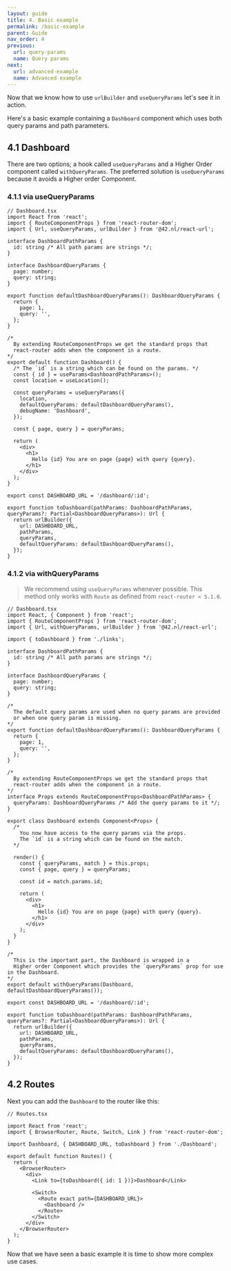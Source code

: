 ```yaml
---
layout: guide
title: 4. Basic example
permalink: /basic-example
parent: Guide
nav_order: 4
previous:
  url: query-params
  name: Query params
next:
  url: advanced-example
  name: Advanced example
---
```


Now that we know how to use `urlBuilder` and `useQueryParams` let's see it in action.

Here's a basic example containing a `Dashboard` component which uses
both query params and path parameters.

## 4.1 Dashboard

There are two options; a hook called `useQueryParams` and a Higher Order
component called `withQueryParams`. The preferred solution is `useQueryParams`
because it avoids a Higher order Component.

### 4.1.1 via useQueryParams

```tsx
// Dashboard.tsx
import React from 'react';
import { RouteComponentProps } from 'react-router-dom';
import { Url, useQueryParams, urlBuilder } from '@42.nl/react-url';

interface DashboardPathParams {
  id: string /* All path params are strings */;
}

interface DashboardQueryParams {
  page: number;
  query: string;
}

export function defaultDashboardQueryParams(): DashboardQueryParams {
  return {
    page: 1,
    query: '',
  };
}

/* 
  By extending RouteComponentProps we get the standard props that
  react-router adds when the component in a route.
*/
export default function Dashboard() {
  /* The `id` is a string which can be found on the params. */
  const { id } = useParams<DashboardPathParams>();
  const location = useLocation();

  const queryParams = useQueryParams({
    location,
    defaultQueryParams: defaultDashboardQueryParams(),
    debugName: 'Dashboard',
  });

  const { page, query } = queryParams;

  return (
    <div>
      <h1>
        Hello {id} You are on page {page} with query {query}.
      </h1>
    </div>
  );
}

export const DASHBOARD_URL = '/dashboard/:id';

export function toDashboard(pathParams: DashboardPathParams, queryParams?: Partial<DashboardQueryParams>): Url {
  return urlBuilder({
    url: DASHBOARD_URL,
    pathParams,
    queryParams,
    defaultQueryParams: defaultDashboardQueryParams(),
  });
}
```

### 4.1.2 via withQueryParams

> We recommend using `useQueryParams` whenever possible.
> This method only works with `Route` as defined from `react-router < 5.1.0`.

```tsx
// Dashboard.tsx
import React, { Component } from 'react';
import { RouteComponentProps } from 'react-router-dom';
import { Url, withQueryParams, urlBuilder } from '@42.nl/react-url';

import { toDashboard } from './links';

interface DashboardPathParams {
  id: string /* All path params are strings */;
}

interface DashboardQueryParams {
  page: number;
  query: string;
}

/* 
  The default query params are used when no query params are provided
  or when one query param is missing.
*/
export function defaultDashboardQueryParams(): DashboardQueryParams {
  return {
    page: 1,
    query: '',
  };
}

/* 
  By extending RouteComponentProps we get the standard props that
  react-router adds when the component in a route.
*/
interface Props extends RouteComponentProps<DashboardPathParams> {
  queryParams: DashboardQueryParams /* Add the query params to it */;
}

export class Dashboard extends Component<Props> {
  /* 
    You now have access to the query params via the props.
    The `id` is a string which can be found on the match. 
  */

  render() {
    const { queryParams, match } = this.props;
    const { page, query } = queryParams;

    const id = match.params.id;

    return (
      <div>
        <h1>
          Hello {id} You are on page {page} with query {query}.
        </h1>
      </div>
    );
  }
}

/* 
  This is the important part, the Dashboard is wrapped in a
  Higher order Component which provides the `queryParams` prop for use in the Dashboard.
*/
export default withQueryParams(Dashboard, defaultDashboardQueryParams());

export const DASHBOARD_URL = '/dashboard/:id';

export function toDashboard(pathParams: DashboardPathParams, queryParams?: Partial<DashboardQueryParams>): Url {
  return urlBuilder({
    url: DASHBOARD_URL,
    pathParams,
    queryParams,
    defaultQueryParams: defaultDashboardQueryParams(),
  });
}
```

## 4.2 Routes

Next you can add the `Dashboard` to the router like this:

```tsx
// Routes.tsx

import React from 'react';
import { BrowserRouter, Route, Switch, Link } from 'react-router-dom';

import Dashboard, { DASHBOARD_URL, toDashboard } from './Dashboard';

export default function Routes() {
  return (
    <BrowserRouter>
      <div>
        <Link to={toDashboard({ id: 1 })}>Dashboard</Link>

        <Switch>
          <Route exact path={DASHBOARD_URL}>
            <Dashboard />
          </Route>
        </Switch>
      </div>
    </BrowserRouter>
  );
}
```

Now that we have seen a basic example it is time to show more complex use cases.
